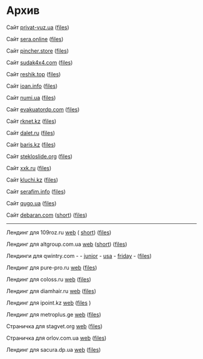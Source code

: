 # Архив

Сайт [privat-vuz.ua](https://sv-m.github.io/archive/privat-vuz.ua/)
([files](/archive/privat-vuz.ua))

Сайт [sera.online](https://sv-m.github.io/archive/sera.online/) 
([files](/archive/sera.online))

Сайт [pincher.store](https://sv-m.github.io/archive/pincher.store/) 
([files](/archive/pincher.store))

Сайт [sudak4x4.com](https://sv-m.github.io/archive/sudak4x4.com/) 
([files](/archive/sudak4x4.com))

Сайт [reshik.top](https://sv-m.github.io/archive/reshik.top/)
([files](/archive/reshik.top))

Сайт [ioan.info](https://sv-m.github.io/archive/ioan.info/)
([files](/archive/ioan.info))

Сайт [numi.ua](https://sv-m.github.io/archive/numi.ua/)
([files](/archive/numi.ua))

Сайт [evakuatordp.com](https://sv-m.github.io/archive/evakuatordp.com/)
([files](/archive/evakuatordp.com))

Сайт [rknet.kz](https://sv-m.github.io/archive/rknet.kz/)
([files](/archive/rknet.kz))

Сайт [dalet.ru](https://sv-m.github.io/archive/dalet.ru/)
([files](/archive/dalet.ru))

Сайт [baris.kz](https://sv-m.github.io/archive/baris.kz/)
([files](/archive/baris.kz))

Сайт [stekloslide.org](https://sv-m.github.io/archive/stekloslide.org/)
([files](/archive/stekloslide.org))

Сайт [xxk.ru](https://sv-m.github.io/archive/xxk.ru/)
([files](/archive/xxk.ru))

Сайт [kluchi.kz](https://sv-m.github.io/archive/kluchi.kz/)
([files](/archive/kluchi.kz))

Сайт [serafim.info](https://sv-m.github.io/archive/serafim.info/)
([files](/archive/serafim.info))

Сайт [qugo.ua](https://sv-m.github.io/archive/qugo.ua/)
([files](/archive/qugo.ua))

Сайт [debaran.com](https://sv-m.github.io/archive/debaran.com/)
([short](https://tinyurl.com/9xbpn83c))
([files](/archive/debaran.com))

----

Лендинг для 109roz.ru [web](https://sv-m.github.io/archive/109roz.ru/) 
( [short](https://tinyurl.com/yc7cr62r)) 
([files](/archive/109roz.ru))

Лендинг для altgroup.com.ua [web](https://sv-m.github.io/archive/altgroup.com.ua/) 
([short](https://tinyurl.com/auh87nzj)) 
([files](/archive/altgroup.com.ua))

Лендинги для qwintry.com - - 
[junior](https://sv-m.github.io/archive/qwintry.com/001/) -
[usa](https://sv-m.github.io/archive/qwintry.com/002/)  -
[friday](https://sv-m.github.io/archive/qwintry.com/003/) - ([files](archive/qwintry.com))

Лендинг для pure-pro.ru [web](https://sv-m.github.io/archive/pure-pro.ru/)
([files](/archive/pure-pro.ru))

Лендинг для coloss.ru [web](https://sv-m.github.io/archive/coloss.ru/)
([files](/archive/coloss.ru))

Лендинг для diamhair.ru [web](https://sv-m.github.io/archive/diamhair.ru/)
([files](/archive/diamhair.ru))

Лендинг для ipoint.kz [web](https://sv-m.github.io/archive/ipoint.kz/)
([files](/archive/ipoint.kz) )

Лендинг для metroplus.ge [web](https://sv-m.github.io/archive/metroplus.ge/)
([files](/archive/metroplus.ge))

Страничка для stagvet.org [web](https://sv-m.github.io/archive/stagvet.org/)
([files](/archive/stagvet.org))

Страничка для orlov.com.ua [web](https://sv-m.github.io/archive/orlov.com.ua/)
([files](/archive/orlov.com.ua))

Лендинг для sacura.dp.ua [web](https://sv-m.github.io/archive/sacura.dp.ua/)
([files](/archive/sacura.dp.ua))

